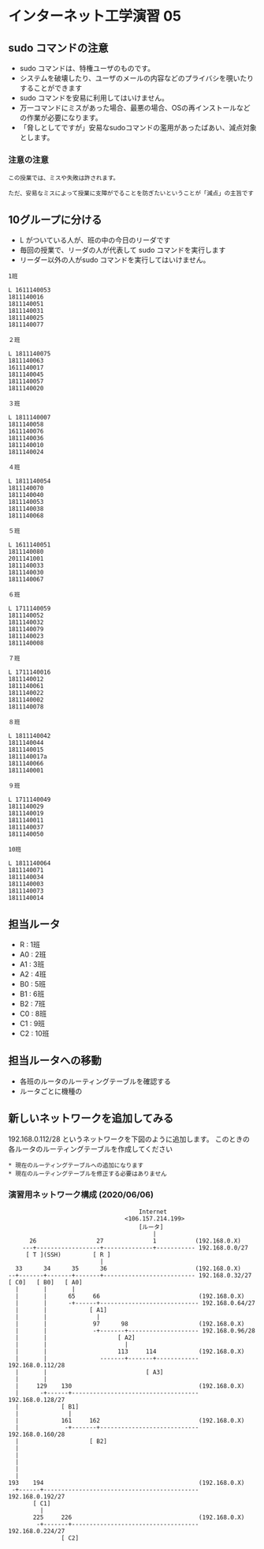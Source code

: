 # インターネット工学演習 05


## sudo コマンドの注意

* sudo コマンドは、特権ユーザのものです。
* システムを破壊したり、ユーザのメールの内容などのプライバシを覗いたりすることができます
* sudo コマンドを安易に利用してはいけません。
* 万一コマンドにミスがあった場合、最悪の場合、OSの再インストールなどの作業が必要になります。
* 「脅しとしてですが」安易なsudoコマンドの濫用があったばあい、減点対象とします。

### 注意の注意

	この授業では、ミスや失敗は許されます。
	
	ただ、安易なミスによって授業に支障がでることを防ぎたいということが「減点」の主旨です

## 10グループに分ける


* L がついている人が、班の中の今日のリーダです
* 毎回の授業で、リーダの人が代表して sudo コマンドを実行します
* リーダー以外の人がsudo コマンドを実行してはいけません。

```
1班

L 1611140053
1811140016
1811140051
1811140031
1811140025
1811140077

２班

L 1811140075
1811140063
1611140017
1811140045
1811140057
1811140020

３班

L 1811140007
1811140058
1611140076
1811140036
1811140010
1811140024

４班

L 1811140054
1811140070
1811140040
1811140053
1811140038
1811140068

５班

L 1611140051
1811140080
2011141001
1811140033
1811140030
1811140067

６班

L 1711140059
1811140052
1811140032
1811140079
1811140023
1811140008

７班

L 1711140016
1811140012
1811140061
1811140022
1811140002
1811140078

８班

L 1811140042
1811140044
1811140015
1811140017a
1811140066
1811140001

９班

L 1711140049
1811140029
1811140019
1811140011
1811140037
1811140050

10班

L 1811140064
1811140071
1811140034
1811140003
1811140073
1811140014
```


## 担当ルータ

* R  :   1班
* A0 :   2班
* A1 :   3班
* A2 :   4班
* B0 :   5班
* B1 :   6班
* B2 :   7班
* C0 :   8班
* C1 :   9班
* C2 :  10班


## 担当ルータへの移動

* 各班のルータのルーティングテーブルを確認する
* ルータごとに機種の

## 新しいネットワークを追加してみる

192.168.0.112/28 というネットワークを下図のように追加します。
このときの各ルータのルーティングテーブルを作成してください

	* 現在のルーティングテーブルへの追加になります
	* 現在のルーティングテーブルを修正する必要はありません


### 演習用ネットワーク構成 (2020/06/06)

```
                                     Internet
                                 <106.157.214.199>
                                     [ルータ]
                                         |
      26                 27              1           (192.168.0.X)
    ---+------------------+--------------+----------- 192.168.0.0/27
     [ T ](SSH)         [ R ]
                          |
  33      34      35      36                         (192.168.0.X)
--+-------+-------+-------+-------------------------- 192.168.0.32/27
[ C0]   [ B0]   [ A0] 
  |       |       |
  |       |      65     66                            (192.168.0.X)
  |       |      -+------+---------------------------- 192.168.0.64/27
  |       |            [ A1]  
  |       |              |               
  |       |             97      98                    (192.168.0.X)
  |       |             -+-------+-------------------- 192.168.0.96/28
  |       |                    [ A2] 
  |       |                      |
  |       |                    113     114            (192.168.0.X)
  |       |               -------+-------+------------ 192.168.0.112/28
  |       |                            [ A3] 
  |       |                     
  |     129    130                                    (192.168.0.X)
  |      -+------+------------------------------------ 192.168.0.128/27
  |            [ B1]  
  |              |
  |            161     162                            (192.168.0.X)
  |             -+-------+---------------------------- 192.168.0.160/28
  |                    [ B2]
  |            
  |            
  |            
  |            
  |                    
193    194                                            (192.168.0.X)
 -+------+-------------------------------------------- 192.168.0.192/27
       [ C1] 
         |
       225     226                                    (192.168.0.X)
        -+-------+------------------------------------ 192.168.0.224/27
               [ C2]

```